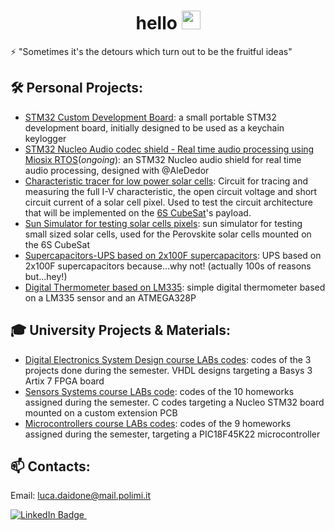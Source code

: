 <div id="header" align="center">
  <h1>
    hello
    <img src="https://media.giphy.com/media/hvRJCLFzcasrR4ia7z/giphy.gif" width="30px"/>
  </h1>
</div>


⚡ "Sometimes it's the detours which turn out to be the fruitful ideas"

## 🛠 Personal Projects:
- [STM32 Custom Development Board](https://github.com/Luca452/STM32-DevBoard): a small portable STM32 development board, initially designed to be used as a keychain keylogger
- [STM32 Nucleo Audio codec shield - Real time audio processing using Miosix RTOS](https://github.com/Luca452/STM32Nucleo-Codec-Shield)(_ongoing_): an STM32 Nucleo audio shield for real time audio processing, designed with @AleDedor
- [Characteristic tracer for low power solar cells](https://github.com/Luca452/Solar-cell-characteristics-tracer): Circuit for tracing and measuring the full I-V characteristic, the open circuit voltage and short circuit current of a solar cell pixel. Used to test the circuit architecture that will be implemented on the [6S CubeSat](https://polispace.it/6s-cubesat-project/)'s payload.
- [Sun Simulator for testing solar cells pixels](https://github.com/Luca452/Sun-Simulator): sun simulator for testing small sized solar cells, used for the Perovskite solar cells mounted on the 6S CubeSat
- [Supercapacitors-UPS based on 2x100F supercapacitors](https://github.com/Luca452/Supercapacitor-UPS): UPS based on 2x100F supercapacitors because...why not! (actually 100s of reasons but...hey!)
- [Digital Thermometer based on LM335](https://github.com/Luca452/Digital-Thermometer-ATMEGA328P): simple digital thermometer based on a LM335 sensor and an ATMEGA328P
  
## 🎓 University Projects & Materials:
- [Digital Electronics System Design course LABs codes](https://github.com/Luca452/Digital-Electronics-System-Design-LABs): codes of the 3 projects done during the semester. VHDL designs targeting a Basys 3 Artix 7 FPGA board
- [Sensors Systems course LABs code](https://github.com/Luca452/Sensors-Systems-LABs): codes of the 10 homeworks assigned during the semester. C codes targeting a Nucleo STM32 board mounted on a custom extension PCB
- [Microcontrollers course LABs codes](https://github.com/Luca452/Microcontrollori-LABs): codes of the 9 homeworks assigned during the semester, targeting a PIC18F45K22 microcontroller
  
## 📫 Contacts:
Email: luca.daidone@mail.polimi.it
<div id="header" align="left">
    <a href="www.linkedin.com/in/luca-daidone">
      <img src="https://img.shields.io/badge/LinkedIn-blue?style=for-the-badge&logo=linkedin&logoColor=white" alt="LinkedIn Badge"/>
    </a>
    <img src="https://komarev.com/ghpvc/?username=Luca452&style=flat-square&color=blue" alt=""/>
</div>

